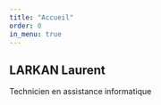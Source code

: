 ```yaml
---
title: "Accueil"
order: 0
in_menu: true
---
```

<section id="accueil">
    <h1>LARKAN Laurent</h1>
    <p>Technicien en assistance informatique</p>
</section> 